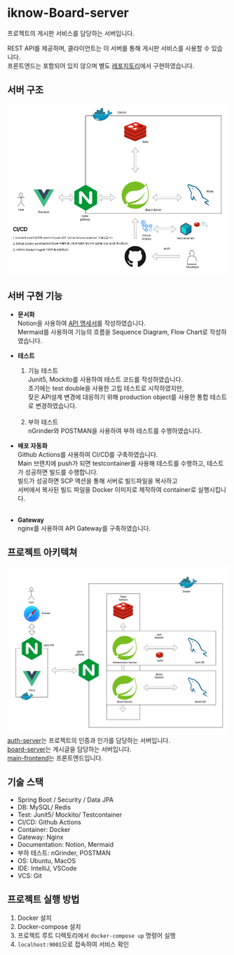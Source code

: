 # iknow-Board-server
프로젝트의 게시판 서비스를 담당하는 서버입니다.

REST API를 제공하며, 클라이언트는 이 서버를 통해 게시판 서비스를 사용할 수 있습니다.<br>
프론트엔드는 포함되어 있지 않으며 별도 [레포지토리](https://github.com/iknowca/iknow-main-frontend)에서 구현하였습니다.
## 서버 구조
![img.png](readme/server-arch.png)

## 서버 구현 기능
- **문서화**<br>
  Notion을 사용하여 [API 명세서](https://colorful-chimpanzee-429.notion.site/API-Docs-77854fa65f354cbf99ae166328860882?pvs=4)를 작성하였습니다.<br>
  Mermaid를 사용하여 기능의 흐름을 Sequence Diagram, Flow Chart로 작성하였습니다.


- **테스트**<br>
    1. 기능 테스트<br>
       Junit5, Mockito를 사용하여 테스트 코드를 작성하였습니다.<br>
       초기에는 test double을 사용한 고립 테스트로 시작하였지만,<br>
       잦은 API설계 변경에 대응하기 위해 production object를 사용한 통합 테스트로 변경하였습니다.<br><br>
    2. 부하 테스트<br>
       nGrinder와 POSTMAN을 사용하여 부하 테스트를 수행하였습니다.


- **배포 자동화**<br>
  Github Actions를 사용하여 CI/CD를 구축하였습니다.<br>
  Main 브랜치에 push가 되면 testcontainer를 사용해 테스트를 수행하고, 테스트가 성공하면 빌드를 수행합니다.<br>
  빌드가 성공하면 SCP 액션을 통해 서버로 빌드파일을 복사하고<br>서버에서 복사된 빌드 파일을 Docker 이미지로 제작하여 container로 실행시킵니다.<br>
  <br>

- **Gateway**<br>
  nginx를 사용하여 API Gateway를 구축하였습니다.<br>


## 프로젝트 아키텍쳐
![img.png](readme/project-arch.png)
[auth-server](https://github.com/iknowca/iknow-authentication-server)는 프로젝트의 인증과 인가를 담당하는 서버입니다.<br>
[board-server](https://github.com/iknowca/board-server)는 게시글을 담당하는 서버입니다.<br>
[main-frontend](https://github.com/iknowca/iknow-main-frontend)는 프론트엔드입니다.<br>

## 기술 스택
- Spring Boot / Security / Data JPA
- DB: MySQL/ Redis
- Test: Junit5/ Mockito/ Testcontainer
- CI/CD: Github Actions
- Container: Docker
- Gateway: Nginx
- Documentation: Notion, Mermaid
- 부하 테스트: nGrinder, POSTMAN
- OS: Ubuntu, MacOS
- IDE: IntelliJ, VSCode
- VCS: Git

## 프로젝트 실행 방법
1. Docker 설치
2. Docker-compose 설치
3. 프로젝트 루트 디렉토리에서 `docker-compose up` 명령어 실행
4. `localhost:9001`으로 접속하여 서비스 확인
 